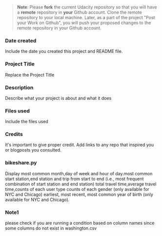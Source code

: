 >**Note**: Please **fork** the current Udacity repository so that you will have a **remote** repository in **your** Github account. Clone the remote repository to your local machine. Later, as a part of the project "Post your Work on Github", you will push your proposed changes to the remote repository in your Github account.

### Date created
Include the date you created this project and README file.

### Project Title
Replace the Project Title

### Description
Describe what your project is about and what it does

### Files used
Include the files used

### Credits
It's important to give proper credit. Add links to any repo that inspired you or blogposts you consulted.

### bikeshare.py
Display most common month,day of week and hour of day.most common start station,end station and trip from start to end (i.e., most frequent combination of start station and end station)
total travel time,average travel time,counts of each user type
counts of each gender (only available for NYC and Chicago)
earliest, most recent, most common year of birth (only available for NYC and Chicago).

### Note1
please check if you are running a condition based on column names since some columns do not exist in  washington.csv

